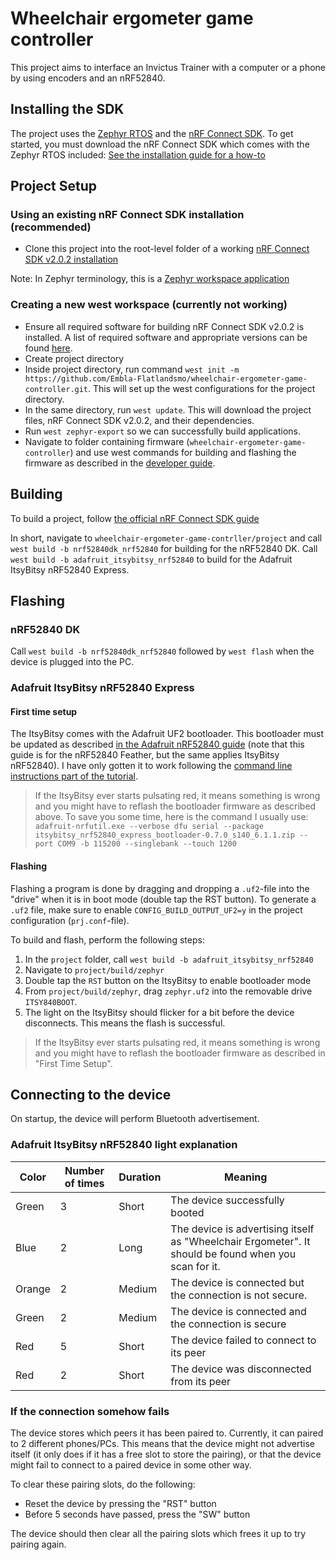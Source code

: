 # Wheelchair ergometer game controller

This project aims to interface an Invictus Trainer with a computer or a phone by using encoders and an nRF52840.

## Installing the SDK
The project uses the [Zephyr RTOS](https://docs.zephyrproject.org/latest/) and the [nRF Connect SDK](https://developer.nordicsemi.com/nRF_Connect_SDK/doc/latest/nrf/index.html). To get started, you must download the nRF Connect SDK which comes with the Zephyr RTOS included: [See the installation guide for a how-to](https://developer.nordicsemi.com/nRF_Connect_SDK/doc/2.0.2/nrf/gs_assistant.html)

## Project Setup
### Using an existing nRF Connect SDK installation (recommended)
- Clone this project into the root-level folder of a working [nRF Connect SDK v2.0.2 installation](https://developer.nordicsemi.com/nRF_Connect_SDK/doc/latest/nrf/gs_assistant.html)

Note: In Zephyr terminology, this is a [Zephyr workspace application](https://docs.zephyrproject.org/latest/develop/application/index.html#zephyr-repository-application)

### Creating a new west workspace (currently not working)
- Ensure all required software for building nRF Connect SDK v2.0.2 is installed. A list of required software and appropriate versions can be found [here](https://developer.nordicsemi.com/nRF_Connect_SDK/doc/2.0.2/nrf/gs_recommended_versions.html).
- Create project directory
- Inside project directory, run command ```west init -m https://github.com/Embla-Flatlandsmo/wheelchair-ergometer-game-controller.git```. This will set up the west configurations for the project directory.
- In the same directory, run ```west update```. This will download the project files, nRF Connect SDK v2.0.2, and their dependencies.
- Run ```west zephyr-export``` so we can successfully build applications.
- Navigate to folder containing firmware (`wheelchair-ergometer-game-controller`) and use west commands for building and flashing the firmware as described in the [developer guide](https://developer.nordicsemi.com/nRF_Connect_SDK/doc/2.0.2/zephyr/guides/west/build-flash-debug.html#west-build-flash-debug).

## Building
To build a project, follow [the official nRF Connect SDK guide](https://developer.nordicsemi.com/nRF_Connect_SDK/doc/2.0.2/nrf/gs_programming.html)

In short, navigate to `wheelchair-ergometer-game-contrller/project` and call `west build -b nrf52840dk_nrf52840` for building for the nRF52840 DK. Call `west build -b adafruit_itsybitsy_nrf52840` to build for the Adafruit ItsyBitsy nRF52840 Express.

## Flashing
### nRF52840 DK
Call `west build -b nrf52840dk_nrf52840` followed by `west flash` when the device is plugged into the PC.

### Adafruit ItsyBitsy nRF52840 Express
#### First time setup
The ItsyBitsy comes with the Adafruit UF2 bootloader. This bootloader must be updated as described [in the Adafruit nRF52840 guide](https://learn.adafruit.com/introducing-the-adafruit-nrf52840-feather/update-bootloader) (note that this guide is for the nRF52840 Feather, but the same applies ItsyBitsy nRF52840). I have only gotten it to work following the [command line instructions part of the tutorial](https://learn.adafruit.com/introducing-the-adafruit-nrf52840-feather/update-bootloader-use-command-line).

> If the ItsyBitsy ever starts pulsating red, it means something is wrong and you might have to reflash the bootloader firmware as described above. To save you some time, here is the command I usually use: `adafruit-nrfutil.exe --verbose dfu serial --package itsybitsy_nrf52840_express_bootloader-0.7.0_s140_6.1.1.zip --port COM9 -b 115200 --singlebank --touch 1200`

#### Flashing
Flashing a program is done by dragging and dropping a `.uf2`-file into the "drive" when it is in boot mode (double tap the RST button). To generate a `.uf2` file, make sure to enable `CONFIG_BUILD_OUTPUT_UF2=y` in the project configuration (`prj.conf`-file).

To build and flash, perform the following steps:
1. In the `project` folder, call ```west build -b adafruit_itsybitsy_nrf52840```
2. Navigate to `project/build/zephyr`
3. Double tap the `RST` button on the ItsyBitsy to enable bootloader mode
4. From `project/build/zephyr`, drag `zephyr.uf2` into the removable drive `ITSY840BOOT`.
5. The light on the ItsyBitsy should flicker for a bit before the device disconnects. This means the flash is successful.

> If the ItsyBitsy ever starts pulsating red, it means something is wrong and you might have to reflash the bootloader firmware as described in "First Time Setup".

<!-- To flash a program, you must first build it with ```west build -b adafruit_itsybitsy_nrf52840```. Then, you must convert the `.hex`-file at `build/zephyr/zephyr.hex` to a `.zip`-file using `adafruit-nrfutil`
```
adafruit-nrfutil dfu genpkg --dev-type 0x0052 --application zephyr.hex dfu-package.zip
```

Then, put the ItsyBitsy in bootloader mode (double tap RESET, it will blink red) and replace COMxx with the serial port of the ItsyBitsy.
```
adafruit-nrfutil dfu serial --package dfu-package.zip --port COMxx -b 115200
```


- Navigate to folder containing firmware for the microcontroller you want to work with (```./balancing_robot_firmware/<MCU NAME>```) and use west commands for building and flashing the firmware as described in the [developer guide](https://developer.nordicsemi.com/nRF_Connect_SDK/doc/1.9.0/zephyr/guides/west/build-flash-debug.html#west-build-flash-debug). 
-->

## Connecting to the device
On startup, the device will perform Bluetooth advertisement.

### Adafruit ItsyBitsy nRF52840 light explanation
| Color | Number of times | Duration | Meaning |
| ----- | --------------- | -------- | ------- |
| Green | 3 | Short | The device successfully booted |
| Blue | 2 | Long | The device is advertising itself as "Wheelchair Ergometer". It should be found when you scan for it.
| Orange | 2 |  Medium | The device is connected but the connection is not secure. | 
| Green |  2 | Medium | The device is connected and the connection is secure | 
| Red | 5 | Short | The device failed to connect to its peer |
| Red | 2 | Short | The device was disconnected from its peer |

### If the connection somehow fails
The device stores which peers it has been paired to. Currently, it can paired to 2 different phones/PCs. This means that the device might not advertise itself (it only does if it has a free slot to store the pairing), or that the device might fail to connect to a paired device in some other way.

To clear these pairing slots, do the following:
- Reset the device by pressing the "RST" button
- Before 5 seconds have passed, press the "SW" button

The device should then clear all the pairing slots which frees it up to try pairing again.